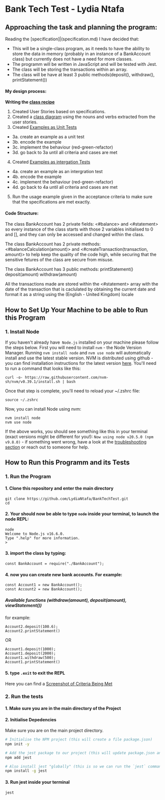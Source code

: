 # Bank Tech Test - Lydia Ntafa

## Approaching the task and planning the program:
Reading the [specification]|(specification.md) I have decided that:
* This will be a single-class program, as it needs to have the ability to store the data in memory (probably in an instance of a BankAccount class) but currently does not have a need for more classes.
* The programm will be written in JavaScript and will be tested with Jest.
* The class will be storing the transactions within an array.
* The class will be have at least 3 public methods(deposit(), withdraw(), printStatement())

#### My design process:
**Writing the [class recipe](desingFiles/classRecipe.md)**
1. Created User Stories based on specifications.
2. Created a [class diagram](desingFiles/BankAccountDiagram.png) using the nouns and verbs extracted from the user stories.
3. Created [Examples as Unit Tests](desingFiles/classRecipe.md#examples-as-unit-tests)
- 3a. create an example as a unit test
- 3b. encode the example
- 3c. implement the behaviour (red-green-refactor)
- 3d. go back to 3a until all criteria and cases are met
4. Created [Examples as intergation Tests](desingFiles/classRecipe.md#examples-as-intergation-tests)
- 4a. create an example as an intergration test
- 4b. encode the example
- 4c. implement the behaviour (red-green-refactor)
- 4d. go back to 4a until all criteria and cases are met
5. Run the usage example given in the acceptance criteria to make sure that the specifications are met exactly.

#### Code Structure:
The class BankAccount has 2 private fields:
<#balance> and <#statement>
so every instance of the class starts with those 2 variables initialised to 0 and [], and they can only be accessed and changed within the class.

The class BankAccount has 2 private methods:
<#balanceCalculation(amount)> and <#createTransaction(transaction, amount)>
to help keep the quality of the code high, while securing that the sensitive fetures of the class are secure from misuse.

The class BankAccount has 3 public methods:
printStatement()
deposit(amount)
withdraw(amount)

All the transactions made are stored within the <#statement> array with the date of the transaction that is caclulated by obtaining the current date and format it as a string using the (English - United Kingdom) locale 


## How to Set Up Your Machine to be able to Run this Program
### 1. Install Node
If you haven't already have` Node.js` installed on your machine please follow the steps below.
First you will need to install `nvm` - the Node Version Manager.
Running `nvm install node` and `nvm use
node` will automatically install and use the latest stable version.
NVM is distributed using github - you can find installation instructions for the latest
version [here](https://github.com/nvm-sh/nvm#installing-and-updating). You'll need to run
a command that looks like this: 
```
curl -o- https://raw.githubusercontent.com/nvm-sh/nvm/v0.39.1/install.sh | bash
```

Once that step is complete, you'll need to reload your ~/.zshrc file:
```
source ~/.zshrc
```

Now, you can install Node using nvm:
```
nvm install node
nvm use node
```

If the above works, you should see something like this in your terminal (exact versions
might be different for you!): `Now using node v20.5.0 (npm v9.8.0)` - if something went
wrong, have a look at the [troubleshooting
section](https://github.com/nvm-sh/nvm#troubleshooting-on-macos) or reach out to someone
for help.

## How to Run this Programm and its Tests 

### 1. Run the Program
#### 1. Clone this repository and enter the main directory
```
git clone https://github.com/LydiaNtafa/BankTechTest.git
cd 
```

#### 2. Your should now be able to type `node` inside your terminal, to launch the node REPL:
```
node
Welcome to Node.js v16.6.0.
Type ".help" for more information.
> 
```
#### 3. import the class by typing:
```
const BankAccount = require("./BankAccount");
```
#### 4. now you can create new bank accounts. For example:
```
const Account1 = new BankAccount();
const Account2 = new BankAccount();
```
##### Available functions (withdraw(amount), deposit(amount), viewStatement())
for example:
```
Account2.deposit(100.6);
Account2.printStatement()
```
OR
```
Account1.deposit(1000);
Account1.deposit(2000);
Account1.withdraw(500);
Account1.printStatement()
```
#### 5. type `.exit` to exit the REPL

Here you can find a [Screenshot of Criteria Being Met](desingFiles/Screenshot-criteria-met.png)


### 2. Run the tests
#### 1. Make sure you are in the main directory of the Project

#### 2. Initialise Depedencies
Make sure you are on the main project directory.
```bash
# Initialise the NPM project (this will create a file package.json)
npm init -y

# Add the jest package to our project (this will update package.json and package-lock.json)
npm add jest

# Also install jest "globally" (this is so we can run the `jest` command)
npm install -g jest
```
#### 3. Run jest inside your terminal
```
jest
```
<!-- added when all tests are done [screenshot of the test coverage] -->